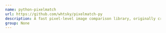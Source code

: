 ```yaml
---
name: python-pixelmatch
url: https://github.com/whtsky/pixelmatch-py
description: A fast pixel-level image comparison library, originally created to compare screenshots in tests.
group: None
---
```

